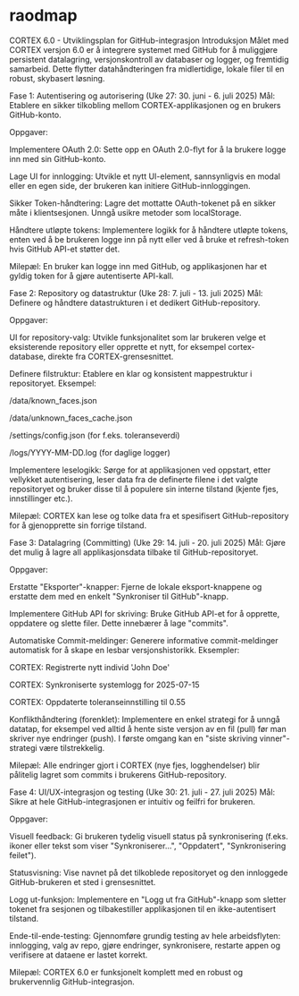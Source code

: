 # raodmap

CORTEX 6.0 - Utviklingsplan for GitHub-integrasjon
Introduksjon
Målet med CORTEX versjon 6.0 er å integrere systemet med GitHub for å muliggjøre persistent datalagring, versjonskontroll av databaser og logger, og fremtidig samarbeid. Dette flytter datahåndteringen fra midlertidige, lokale filer til en robust, skybasert løsning.

Fase 1: Autentisering og autorisering (Uke 27: 30. juni - 6. juli 2025)
Mål: Etablere en sikker tilkobling mellom CORTEX-applikasjonen og en brukers GitHub-konto.

Oppgaver:

Implementere OAuth 2.0: Sette opp en OAuth 2.0-flyt for å la brukere logge inn med sin GitHub-konto.

Lage UI for innlogging: Utvikle et nytt UI-element, sannsynligvis en modal eller en egen side, der brukeren kan initiere GitHub-innloggingen.

Sikker Token-håndtering: Lagre det mottatte OAuth-tokenet på en sikker måte i klientsesjonen. Unngå usikre metoder som localStorage.

Håndtere utløpte tokens: Implementere logikk for å håndtere utløpte tokens, enten ved å be brukeren logge inn på nytt eller ved å bruke et refresh-token hvis GitHub API-et støtter det.

Milepæl: En bruker kan logge inn med GitHub, og applikasjonen har et gyldig token for å gjøre autentiserte API-kall.

Fase 2: Repository og datastruktur (Uke 28: 7. juli - 13. juli 2025)
Mål: Definere og håndtere datastrukturen i et dedikert GitHub-repository.

Oppgaver:

UI for repository-valg: Utvikle funksjonalitet som lar brukeren velge et eksisterende repository eller opprette et nytt, for eksempel cortex-database, direkte fra CORTEX-grensesnittet.

Definere filstruktur: Etablere en klar og konsistent mappestruktur i repositoryet. Eksempel:

/data/known_faces.json

/data/unknown_faces_cache.json

/settings/config.json (for f.eks. toleranseverdi)

/logs/YYYY-MM-DD.log (for daglige logger)

Implementere leselogikk: Sørge for at applikasjonen ved oppstart, etter vellykket autentisering, leser data fra de definerte filene i det valgte repositoryet og bruker disse til å populere sin interne tilstand (kjente fjes, innstillinger etc.).

Milepæl: CORTEX kan lese og tolke data fra et spesifisert GitHub-repository for å gjenopprette sin forrige tilstand.

Fase 3: Datalagring (Committing) (Uke 29: 14. juli - 20. juli 2025)
Mål: Gjøre det mulig å lagre all applikasjonsdata tilbake til GitHub-repositoryet.

Oppgaver:

Erstatte "Eksporter"-knapper: Fjerne de lokale eksport-knappene og erstatte dem med en enkelt "Synkroniser til GitHub"-knapp.

Implementere GitHub API for skriving: Bruke GitHub API-et for å opprette, oppdatere og slette filer. Dette innebærer å lage "commits".

Automatiske Commit-meldinger: Generere informative commit-meldinger automatisk for å skape en lesbar versjonshistorikk. Eksempler:

CORTEX: Registrerte nytt individ 'John Doe'

CORTEX: Synkroniserte systemlogg for 2025-07-15

CORTEX: Oppdaterte toleranseinnstilling til 0.55

Konflikthåndtering (forenklet): Implementere en enkel strategi for å unngå datatap, for eksempel ved alltid å hente siste versjon av en fil (pull) før man skriver nye endringer (push). I første omgang kan en "siste skriving vinner"-strategi være tilstrekkelig.

Milepæl: Alle endringer gjort i CORTEX (nye fjes, logghendelser) blir pålitelig lagret som commits i brukerens GitHub-repository.

Fase 4: UI/UX-integrasjon og testing (Uke 30: 21. juli - 27. juli 2025)
Mål: Sikre at hele GitHub-integrasjonen er intuitiv og feilfri for brukeren.

Oppgaver:

Visuell feedback: Gi brukeren tydelig visuell status på synkronisering (f.eks. ikoner eller tekst som viser "Synkroniserer...", "Oppdatert", "Synkronisering feilet").

Statusvisning: Vise navnet på det tilkoblede repositoryet og den innloggede GitHub-brukeren et sted i grensesnittet.

Logg ut-funksjon: Implementere en "Logg ut fra GitHub"-knapp som sletter tokenet fra sesjonen og tilbakestiller applikasjonen til en ikke-autentisert tilstand.

Ende-til-ende-testing: Gjennomføre grundig testing av hele arbeidsflyten: innlogging, valg av repo, gjøre endringer, synkronisere, restarte appen og verifisere at dataene er lastet korrekt.

Milepæl: CORTEX 6.0 er funksjonelt komplett med en robust og brukervennlig GitHub-integrasjon.
